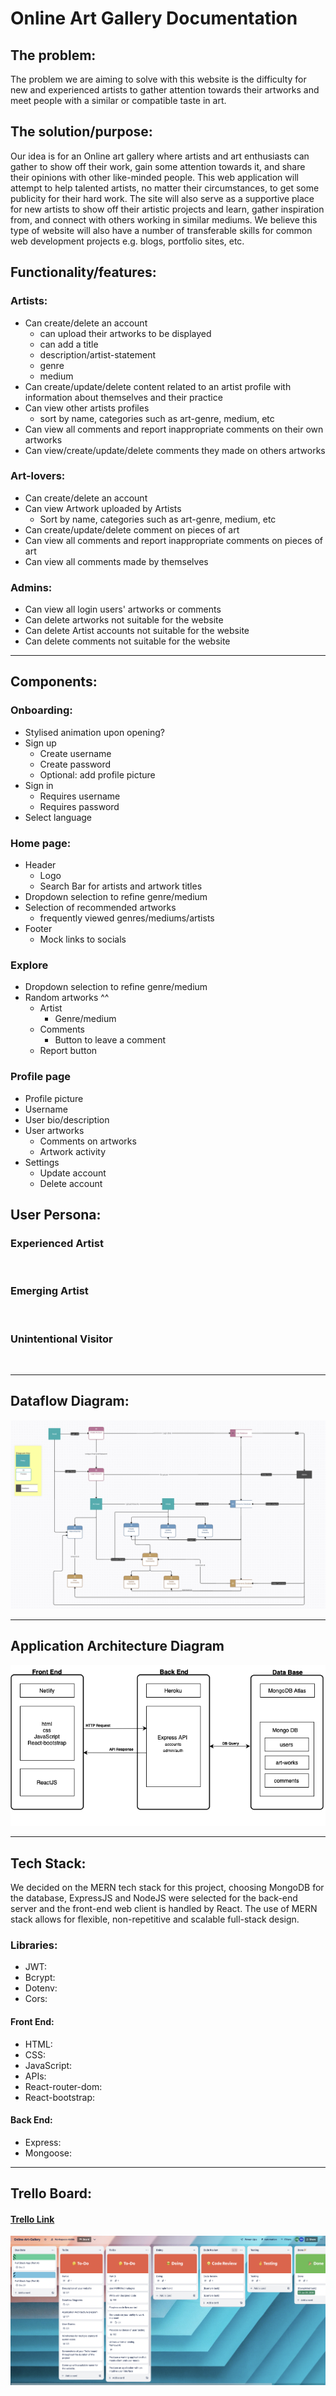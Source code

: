# Online Art Gallery Documentation

## The problem:

The problem we are aiming to solve with this website is the difficulty for new and experienced artists to gather attention towards their artworks and meet people with a similar or compatible taste in art.

## The solution/purpose:

Our idea is for an Online art gallery where artists and art enthusiasts can gather to show off their work, gain some attention towards it, and share their opinions with other like-minded people. This web application will attempt to help talented artists, no matter their circumstances, to get some publicity for their hard work. The site will also serve as a supportive place for new artists to show off their artistic projects and learn, gather inspiration from, and connect with others working in similar mediums. We believe this type of website will also have a number of transferable skills for common web development projects e.g. blogs, portfolio sites, etc.

## Functionality/features:

### Artists:

- Can create/delete an account
  - can upload their artworks to be displayed
  - can add a title
  - description/artist-statement
  - genre
  - medium
- Can create/update/delete content related to an artist profile with information about themselves and their practice
- Can view other artists profiles
  - sort by name, categories such as art-genre, medium, etc
- Can view all comments and report inappropriate comments on their own artworks
- Can view/create/update/delete comments they made on others artworks

### Art-lovers:

- Can create/delete an account
- Can view Artwork uploaded by Artists
  - Sort by name, categories such as art-genre, medium, etc
- Can create/update/delete comment on pieces of art
- Can view all comments and report inappropriate comments on pieces of art
- Can view all comments made by themselves

### Admins:

- Can view all login users' artworks or comments
- Can delete artworks not suitable for the website
- Can delete Artist accounts not suitable for the website
- Can delete comments not suitable for the website

--- 

## Components:    

### Onboarding:  
* Stylised animation upon opening?
* Sign up
  * Create username
  * Create password
  * Optional: add profile picture
* Sign in
  * Requires username
  * Requires password
* Select language

### Home page:  
* Header
  * Logo
  * Search Bar for artists and artwork titles
* Dropdown selection to refine genre/medium
* Selection of recommended artworks
  * frequently viewed genres/mediums/artists
* Footer
  * Mock links to socials


### Explore 
* Dropdown selection to refine genre/medium
* Random artworks ^^
  * Artist
    * Genre/medium
  * Comments
    * Button to leave a comment
  * Report button 

### Profile page   
* Profile picture
* Username
* User bio/description
* User artworks
   * Comments on artworks
   * Artwork activity
* Settings
   * Update account
   * Delete account 






## User Persona:

### Experienced Artist

![]()

### Emerging Artist

![]()

### Unintentional Visitor

![]()

---

## Dataflow Diagram:

![DFD](./docs/Diagrams/DFD.png)

---

## Application Architecture Diagram

![Architecture](./docs/Diagrams/%20ArchitectureDiagram.png)

---

## Tech Stack:

We decided on the MERN tech stack for this project, choosing MongoDB for the database, ExpressJS and NodeJS were selected for the back-end server and the front-end web client is handled by React. The use of MERN stack allows for flexible, non-repetitive and scalable full-stack design.

### Libraries:

- JWT:
- Bcrypt:
- Dotenv:
- Cors:

#### Front End:

- HTML:
- CSS:
- JavaScript:
- APIs:
- React-router-dom:
- React-bootstrap:

#### Back End:

- Express:
- Mongoose:

---

## Trello Board:

#### [Trello Link](https://trello.com/b/v5aGv47r/online-art-gallery)

![pic1](./docs/Trello%201.png)
